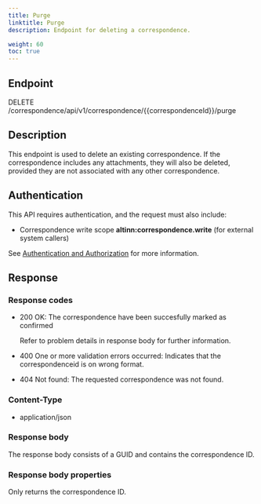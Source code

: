 ```yaml
---
title: Purge
linktitle: Purge
description: Endpoint for deleting a correspondence.

weight: 60
toc: true
---
```


## Endpoint

DELETE /correspondence/api/v1/correspondence/{{correspondenceId}}/purge

## Description

This endpoint is used to delete an existing correspondence. If the correspondence includes any attachments, they will also be deleted, provided they are not associated with any other correspondence.

## Authentication

This API requires authentication, and the request must also include:

- Correspondence write scope __altinn:correspondence.write__ (for external system callers)

See [Authentication and Authorization](/notifications/reference/api/#authentication--authorization) for more information.

## Response

### Response codes
- 200 OK: The correspondence have been succesfully marked as confirmed

  Refer to problem details in response body for further information.
- 400 One or more validation errors occurred: Indicates that the correspondenceid is on wrong format.
- 404 Not found: The requested correspondence was not found.

### Content-Type

- application/json

### Response body 

The response body consists of a GUID and contains the correspondence ID.

### Response body properties
Only returns the correspondence ID.